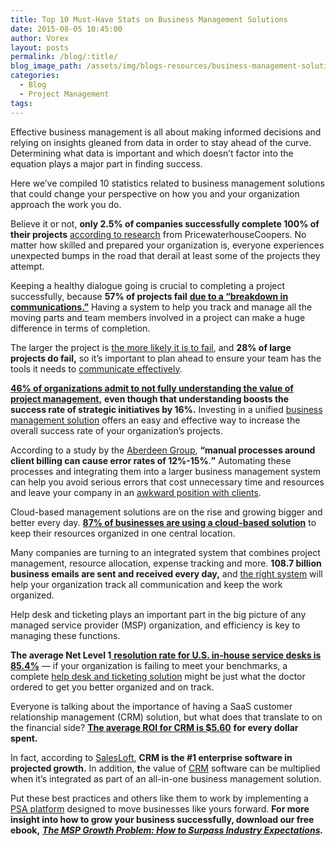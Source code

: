 ```yaml
---
title: Top 10 Must-Have Stats on Business Management Solutions
date: 2015-08-05 10:45:00
author: Vorex
layout: posts
permalink: /blog/:title/
blog_image_path: /assets/img/blogs-resources/business-management-solutions.jpg
categories:
  - Blog
  - Project Management
tags:  
---
```



Effective business management is all about making informed decisions and relying on insights gleaned from data in order to stay ahead of the curve. Determining what data is important and which doesn’t factor into the equation plays a major part in finding success.

Here we’ve compiled 10 statistics related to business management solutions that could change your perspective on how you and your organization approach the work you do.

Believe it or not, **only 2.5% of companies successfully complete 100% of their projects** [according to research](http://www.gallup.com/businessjournal/152429/cost-bad-project-management.aspx) from PricewaterhouseCoopers. No matter how skilled and prepared your organization is, everyone experiences unexpected bumps in the road that derail at least some of the projects they attempt.

Keeping a healthy dialogue going is crucial to completing a project successfully, because **57% of projects fail** [**due to a “breakdown in communications.”**](http://www.it-cortex.com/Stat_Failure_Cause.htm) Having a system to help you track and manage all the moving parts and team members involved in a project can make a huge difference in terms of completion.

The larger the project is [the more likely it is to fail](http://www.unanet.com/content/project-success-rates-%E2%80%93-progress-over-time-maturity-and-tools-matter), and **28% of large projects do fail,** so it’s important to plan ahead to ensure your team has the tools it needs to [communicate effectively](http://www.vorex.com/product/online-project-management/).

[**46% of organizations admit to not fully understanding the value of project management,**](http://www.pmi.org/~/media/PDF/Business-Solutions/PMI_Pulse_2014.ashx) **even though that understanding boosts the success rate of strategic initiatives by 16%.** Investing in a unified [business management solution](http://www.vorex.com/product/resource-allocation/) offers an easy and effective way to increase the overall success rate of your organization’s projects.

According to a study by the [Aberdeen Group](http://www.aberdeen.com/research/8702/ai-project-resource-scheduling/content.aspx), **“manual processes around client billing can cause error rates of 12%-15%**.**”** Automating these processes and integrating them into a larger business management system can help you avoid serious errors that cost unnecessary time and resources and leave your company in an [awkward position with clients](http://www.vorex.com/the-1-hack-for-capturing-billable-hours-without-error/).

Cloud-based management solutions are on the rise and growing bigger and better every day. [**87% of businesses are using a cloud-based solution**](http://www.vorex.com/take-your-digital-organization-higher-with-a-cloud-based-solution/) to keep their resources organized in one central location.

Many companies are turning to an integrated system that combines project management, resource allocation, expense tracking and more. **108.7 billion business emails are sent and received every day,** and [the right system](http://www.vorex.com/take-your-digital-organization-higher-with-a-cloud-based-solution/) will help your organization track all communication and keep the work organized.

Help desk and ticketing plays an important part in the big picture of any managed service provider (MSP) organization, and efficiency is key to managing these functions.

**The average Net Level 1**[ **resolution rate for U.S. in-house service desks is 85.4%**](https://www.metricnet.com/help-desk-statistics) — if your organization is failing to meet your benchmarks, a complete [help desk and ticketing solution](http://www.vorex.com/product/help-desk-and-ticketing/) might be just what the doctor ordered to get you better organized and on track.

Everyone is talking about the importance of having a SaaS customer relationship management (CRM) solution, but what does that translate to on the financial side? [**The average ROI for CRM is $5.60**](http://blog.getbase.com/18-surprising-crm-statistics) **for every dollar spent.**

In fact, according to [SalesLoft](http://salesloft.com/resources/blog/2013/09/crm-stats-good-bad-ugly-infographic), **CRM is the #1 enterprise software in projected growth.** In addition, **t**he value of [CRM](http://www.vorex.com/product/customer-relationship-management/) software can be multiplied when it’s integrated as part of an all-in-one business management solution.

Put these best practices and others like them to work by implementing a [PSA platform](http://www.vorex.com/industries/architecture-engineering-construction/) designed to move businesses like yours forward. **For more insight into how to grow your business successfully, download our free ebook,** [***The MSP Growth Problem: How to Surpass Industry Expectations***](http://vorex.hs-sites.com/the-msp-growth-problem-how-to-surpass-industry-expectations?__hstc=20629287.554016f144caf2fff32a1fdcafda9fe1.1428961505161.1433180430988.1433193839410.38&amp;__hssc=20629287.14341.1433193839410&amp;__hsfp=357257685)***.***
